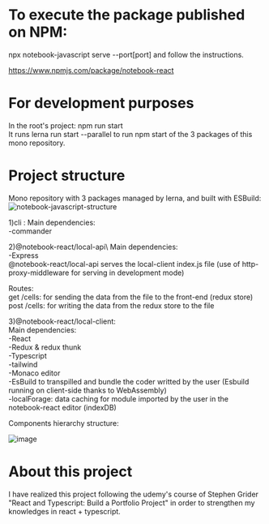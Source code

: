 
#	To execute the package published on NPM:  
npx notebook-javascript serve --port[port]
and follow the instructions.

https://www.npmjs.com/package/notebook-react

# For development purposes
In the root's project: npm run start \
It runs lerna run start --parallel to run npm start of the 3 packages of this mono repository.


#	Project structure
Mono repository with 3 packages managed by lerna, and built with ESBuild:
![notebook-javascript-structure](https://user-images.githubusercontent.com/29450511/206386678-0142de25-13e1-4c00-9f6c-59f9e0af257e.jpg)

1)cli : 
Main dependencies:\
	-commander

2)@notebook-react/local-api\ 
Main dependencies:\
	-Express\
@notebook-react/local-api serves the local-client index.js file (use of http-proxy-middleware for serving in development mode)

Routes:\
get /cells: for sending the data from the file to the front-end (redux store)\
post /cells: for writing the data from the redux store to the file


3)@notebook-react/local-client:\
Main dependencies:\
	-React\
	-Redux & redux thunk\
	-Typescript\
	-tailwind\
	-Monaco editor\
	-EsBuild to transpilled and bundle the coder writted by the user (Esbuild running on client-side thanks to WebAssembly)\
	-localForage: data caching for module imported by the user in the notebook-react editor (indexDB)

Components hierarchy structure:

![image](https://user-images.githubusercontent.com/29450511/206390454-c3413c26-298f-47f3-8b2c-d8582a26cf8f.png)

		
	
#	About this project
I have realized this project following the udemy's course of Stephen Grider "React and Typescript: Build a Portfolio Project" in order to strengthen my knowledges in react + typescript.

